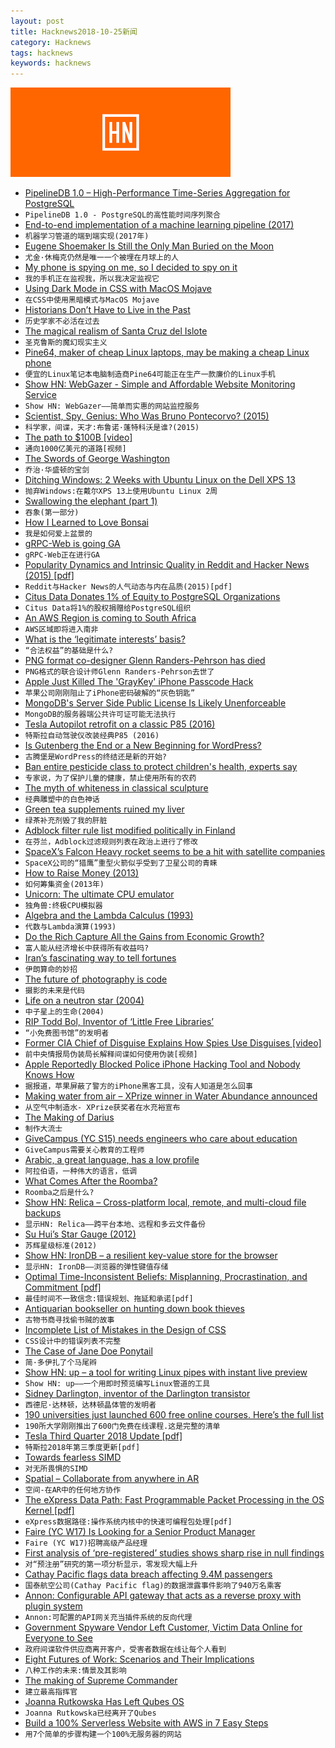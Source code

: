 ```yaml
---
layout: post
title: Hacknews2018-10-25新闻
category: Hacknews
tags: hacknews
keywords: hacknews
---
```


![haccknews-banner](/assets/image/hacknews-banner.jpg)


- [PipelineDB 1.0 – High-Performance Time-Series Aggregation for PostgreSQL](https://www.pipelinedb.com/blog/pipelinedb-1-0-0-high-performance-time-series-aggregation-for-postgresql)
- `PipelineDB 1.0 - PostgreSQL的高性能时间序列聚合`
- [End-to-end implementation of a machine learning pipeline (2017)](https://spandan-madan.github.io/DeepLearningProject/docs/Deep_Learning_Project-Pytorch.html)
- `机器学习管道的端到端实现(2017年)`
- [Eugene Shoemaker Is Still the Only Man Buried on the Moon](https://www.atlasobscura.com/articles/eugene-shoemaker-buried-moon-celestis-nasa)
- `尤金·休梅克仍然是唯一一个被埋在月球上的人`
- [My phone is spying on me, so I decided to spy on it](https://www.abc.net.au/news/2018-10-25/my-phone-is-spying-on-me-so-i-decided-to-spy-on-my-phone/10306586)
- `我的手机正在监视我，所以我决定监视它`
- [Using Dark Mode in CSS with MacOS Mojave](https://paulmillr.com/posts/using-dark-mode-in-css/)
- `在CSS中使用黑暗模式与MacOS Mojave`
- [Historians Don’t Have to Live in the Past](https://blogs.swarthmore.edu/burke/blog/2013/07/24/historians-dont-have-to-live-in-the-past/)
- `历史学家不必活在过去`
- [The magical realism of Santa Cruz del Islote](https://www.theguardian.com/artanddesign/2018/feb/02/the-magical-realism-of-santa-cruz-del-islote-in-pictures)
- `圣克鲁斯的魔幻现实主义`
- [Pine64, maker of cheap Linux laptops, may be making a cheap Linux phone](https://www.notebookcheck.net/Pine64-maker-of-cheap-Linux-laptops-may-be-making-a-cheap-Linux-phone.346011.0.html)
- `便宜的Linux笔记本电脑制造商Pine64可能正在生产一款廉价的Linux手机`
- [Show HN: WebGazer - Simple and Affordable Website Monitoring Service](https://www.webgazer.io/)
- `Show HN: WebGazer——简单而实惠的网站监控服务`
- [Scientist, Spy, Genius: Who Was Bruno Pontecorvo? (2015)](https://www.nybooks.com/articles/2015/03/05/scientist-spy-genius-bruno-pontecorvo/)
- `科学家，间谍，天才:布鲁诺·蓬特科沃是谁?(2015)`
- [The path to $100B [video]](https://www.startupschool.org/videos/51)
- `通向1000亿美元的道路[视频]`
- [The Swords of George Washington](https://www.mountvernon.org/preservation/collections-holdings/washingtons-swords/washingtons-swords-an-interview-with-erik-goldstein)
- `乔治·华盛顿的宝剑`
- [Ditching Windows: 2 Weeks with Ubuntu Linux on the Dell XPS 13](https://www.forbes.com/sites/jasonevangelho/2018/07/19/ditching-windows-2-weeks-with-ubuntu-linux-on-the-dell-xps-13/#6d821ce91836)
- `抛弃Windows:在戴尔XPS 13上使用Ubuntu Linux 2周`
- [Swallowing the elephant (part 1)](https://pharr.org/matt/blog/2018/07/08/moana-island-pbrt-1.html)
- `吞象(第一部分)`
- [How I Learned to Love Bonsai](https://thewalrus.ca/how-i-learned-to-love-bonsai/)
- `我是如何爱上盆景的`
- [gRPC-Web is going GA](https://www.cncf.io/blog/2018/10/24/grpc-web-is-going-ga/)
- `gRPC-Web正在进行GA`
- [Popularity Dynamics and Intrinsic Quality in Reddit and Hacker News (2015) [pdf]](https://pdfs.semanticscholar.org/ccf6/0d08bdd989ea3595bbbda132dedd71c47acf.pdf)
- `Reddit与Hacker News的人气动态与内在品质(2015)[pdf]`
- [Citus Data Donates 1% of Equity to PostgreSQL Organizations](https://www.citusdata.com/newsroom/press/citus-data-donates-1-percent-equity-to-non-profit-postgresql-organizations/)
- `Citus Data将1%的股权捐赠给PostgreSQL组织`
- [An AWS Region is coming to South Africa](https://www.allthingsdistributed.com/2018/10/an-aws-region-is-coming-to-south-africa.html)
- `AWS区域即将进入南非`
- [What is the ‘legitimate interests’ basis?](https://ico.org.uk/for-organisations/guide-to-the-general-data-protection-regulation-gdpr/legitimate-interests/what-is-the-legitimate-interests-basis/)
- `“合法权益”的基础是什么?`
- [PNG format co-designer Glenn Randers-Pehrson has died](https://sourceforge.net/p/png-mng/mailman/message/36447670/)
- `PNG格式的联合设计师Glenn Randers-Pehrson去世了`
- [Apple Just Killed The &#39;GrayKey&#39; iPhone Passcode Hack](https://www.forbes.com/sites/thomasbrewster/2018/10/24/apple-just-killed-the-graykey-iphone-passcode-hack/#7fa224f05318)
- `苹果公司刚刚阻止了iPhone密码破解的“灰色钥匙”`
- [MongoDB&#39;s Server Side Public License Is Likely Unenforceable](https://www.processmechanics.com/2018/10/18/the-server-side-public-license-is-flawed/)
- `MongoDB的服务器端公共许可证可能无法执行`
- [Tesla Autopilot retrofit on a classic P85 (2016)](https://skie.net/skynet/projects/tesla/view_post/14_Autopilot&#43;Retrofit&#43;on&#43;Classic&#43;P85)
- `特斯拉自动驾驶仪改装经典P85 (2016)`
- [Is Gutenberg the End or a New Beginning for WordPress?](https://deliciousbrains.com/wordpress-gutenberg/)
- `古腾堡是WordPress的终结还是新的开始?`
- [Ban entire pesticide class to protect children&#39;s health, experts say](https://www.theguardian.com/environment/2018/oct/24/entire-pesticide-class-should-be-banned-for-effect-on-childrens-health)
- `专家说，为了保护儿童的健康，禁止使用所有的农药`
- [The myth of whiteness in classical sculpture](https://www.newyorker.com/magazine/2018/10/29/the-myth-of-whiteness-in-classical-sculpture)
- `经典雕塑中的白色神话`
- [Green tea supplements ruined my liver](https://www.bbc.co.uk/news/stories-45971416)
- `绿茶补充剂毁了我的肝脏`
- [Adblock filter rule list modified politically in Finland](https://github.com/uBlockOrigin/uBlock-issues/issues/285)
- `在芬兰，Adblock过滤规则列表在政治上进行了修改`
- [SpaceX’s Falcon Heavy rocket seems to be a hit with satellite companies](https://arstechnica.com/science/2018/10/spacexs-falcon-heavy-rocket-seems-to-be-a-hit-with-satellite-companies/)
- `SpaceX公司的“猎鹰”重型火箭似乎受到了卫星公司的青睐`
- [How to Raise Money (2013)](http://paulgraham.com/fr.html)
- `如何筹集资金(2013年)`
- [Unicorn: The ultimate CPU emulator](https://www.unicorn-engine.org/)
- `独角兽:终极CPU模拟器`
- [Algebra and the Lambda Calculus (1993)](https://people.csail.mit.edu/jaffer/lambda.txt)
- `代数与Lambda演算(1993)`
- [Do the Rich Capture All the Gains from Economic Growth?](https://medium.com/@russroberts/do-the-rich-capture-all-the-gains-from-economic-growth-c96d93101f9c)
- `富人能从经济增长中获得所有收益吗?`
- [Iran’s fascinating way to tell fortunes](http://www.bbc.com/travel/story/20181023-irans-fascinating-way-to-tell-fortunes)
- `伊朗算命的妙招`
- [The future of photography is code](https://techcrunch.com/2018/10/22/the-future-of-photography-is-code/)
- `摄影的未来是代码`
- [Life on a neutron star (2004)](http://www.daviddarling.info/encyclopedia/N/neutronstarlife.html)
- `中子星上的生命(2004)`
- [RIP Todd Bol, Inventor of ‘Little Free Libraries’](https://www.weeklystandard.com/ethan-epstein/rip-ted-bol-inventor-little-free-libraries)
- `“小免费图书馆”的发明者`
- [Former CIA Chief of Disguise Explains How Spies Use Disguises [video]](https://m.youtube.com/watch?v=JASUsVY5YJ8)
- `前中央情报局伪装局长解释间谍如何使用伪装[视频]`
- [Apple Reportedly Blocked Police iPhone Hacking Tool and Nobody Knows How](https://gizmodo.com/apple-reportedly-blocked-police-iphone-hacking-tool-and-1829974710)
- `据报道，苹果屏蔽了警方的iPhone黑客工具，没有人知道是怎么回事`
- [Making water from air – XPrize winner in Water Abundance announced](https://water.xprize.org/prizes/water-abundance/articles/waxp-grand-prize-winner)
- `从空气中制造水- XPrize获奖者在水充裕宣布`
- [The Making of Darius](http://shmuplations.com/darius/)
- `制作大流士`
- [GiveCampus (YC S15) needs engineers who care about education](https://www.givecampus.com/careers#engineering)
- `GiveCampus需要关心教育的工程师`
- [Arabic, a great language, has a low profile](https://www.economist.com/books-and-arts/2018/10/20/arabic-a-great-language-has-a-low-profile)
- `阿拉伯语，一种伟大的语言，低调`
- [What Comes After the Roomba?](https://www.nytimes.com/2018/10/21/business/what-comes-after-the-roomba.html)
- `Roomba之后是什么?`
- [Show HN: Relica – Cross-platform local, remote, and multi-cloud file backups](https://relicabackup.com/)
- `显示HN: Relica——跨平台本地、远程和多云文件备份`
- [Su Hui’s Star Gauge (2012)](http://poetrychina.net/wp/welling-magazine/suhui)
- `苏辉星级标准(2012)`
- [Show HN: IronDB – a resilient key-value store for the browser](https://github.com/gruns/irondb)
- `显示HN: IronDB——浏览器的弹性键值存储`
- [Optimal Time-Inconsistent Beliefs: Misplanning, Procrastination, and Commitment [pdf]](https://scholar.princeton.edu/sites/default/files/TimeInconsistentBeliefs_0.pdf)
- `最佳时间不一致信念:错误规划、拖延和承诺[pdf]`
- [Antiquarian bookseller on hunting down book thieves](https://www.france24.com/en/20181024-perspective-ken-sanders-book-thief-detective-antiquarian-bookseller-salt-lake-city-everett-?ref=tw_i)
- `古物书商寻找偷书贼的故事`
- [Incomplete List of Mistakes in the Design of CSS](https://wiki.csswg.org/ideas/mistakes)
- `CSS设计中的错误列表不完整`
- [The Case of Jane Doe Ponytail](https://www.nytimes.com/interactive/2018/10/11/nyregion/sex-workers-massage-parlor.html)
- `简·多伊扎了个马尾辫`
- [Show HN: up – a tool for writing Linux pipes with instant live preview](https://github.com/akavel/up)
- `Show HN: up——一个用即时预览编写Linux管道的工具`
- [Sidney Darlington, inventor of the Darlington transistor](https://hackaday.com/2018/10/23/sidney-darlington/)
- `西德尼·达林顿，达林顿晶体管的发明者`
- [190 universities just launched 600 free online courses. Here’s the full list](https://qz.com/1437623/600-free-online-courses-you-can-take-from-universities-worldwide/)
- `190所大学刚刚推出了600门免费在线课程.这是完整的清单`
- [Tesla Third Quarter 2018 Update [pdf]](http://ir.tesla.com/static-files/725970e6-eda5-47ab-96e1-422d4045f799)
- `特斯拉2018年第三季度更新[pdf]`
- [Towards fearless SIMD](https://raphlinus.github.io/rust/simd/2018/10/19/fearless-simd.html)
- `对无所畏惧的SIMD`
- [Spatial – Collaborate from anywhere in AR](https://spatial.is)
- `空间-在AR中的任何地方协作`
- [The eXpress Data Path: Fast Programmable Packet Processing in the OS Kernel [pdf]](https://github.com/tohojo/xdp-paper/blob/master/xdp-the-express-data-path.pdf)
- `eXpress数据路径:操作系统内核中的快速可编程包处理[pdf]`
- [Faire (YC W17) Is Looking for a Senior Product Manager](https://boards.greenhouse.io/indigofair/jobs/4075006002?gh_jid=4075006002)
- `Faire (YC W17)招聘高级产品经理`
- [First analysis of ‘pre-registered’ studies shows sharp rise in null findings](https://www.nature.com/articles/d41586-018-07118-1)
- `对“预注册”研究的第一项分析显示，零发现大幅上升`
- [Cathay Pacific flags data breach affecting 9.4M passengers](https://www.reuters.com/article/us-cathay-pacific-cyber/cathay-pacific-flags-data-breach-affecting-94-million-passengers-idUSKCN1MY26L)
- `国泰航空公司(Cathay Pacific flag)的数据泄露事件影响了940万名乘客`
- [Annon: Configurable API gateway that acts as a reverse proxy with plugin system](https://github.com/Nebo15/annon.api)
- `Annon:可配置的API网关充当插件系统的反向代理`
- [Government Spyware Vendor Left Customer, Victim Data Online for Everyone to See](https://motherboard.vice.com/en_us/article/vbka8b/wolf-intelligence-leak-customer-victim-data-online)
- `政府间谍软件供应商离开客户，受害者数据在线让每个人看到`
- [Eight Futures of Work: Scenarios and Their Implications](https://www.weforum.org/whitepapers/eight-futures-of-work-scenarios-and-their-implications)
- `八种工作的未来:情景及其影响`
- [The making of Supreme Commander](https://www.eurogamer.net/articles/2018-01-07-the-making-of-supreme-commander)
- `建立最高指挥官`
- [Joanna Rutkowska Has Left Qubes OS](https://www.qubes-os.org/news/2018/10/25/the-next-chapter/)
- `Joanna Rutkowska已经离开了Qubes`
- [Build a 100% Serverless Website with AWS in 7 Easy Steps](https://sinxloud.com/how-create-build-serverless-website-steps/)
- `用7个简单的步骤构建一个100%无服务器的网站`

